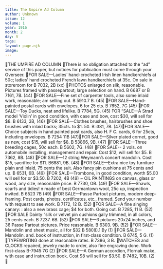 ```yaml
---
title: The Umpire Ad Column
author: Unknown
issue: 12
volume: 1
year: 1916
month: 2
day: V
tags:
layout: page.njk
image:
---
```

THE UMPIRE AD COLUMN There is no obligation attached to the “ad” service of this paper, but notices for publication must come through your Overseer. FOR SALE—Ladies’ hand-crocheted Irish linen handkerchiefs at 50c; ladies’ hand crocheted French lawn handkerchiefs at 35c. On sale in storeroom for B 7032, 2B (xx) PHOTOS enlarged on silk, reasonable. Pictures framed with passepartout; large selection on hand. B 6687 or B 7161, 7B. (44) FOR SALE—Fine set of carpenter tools, also some inlaid work, reasonable; am selling out. B 5910.7 B. (45) FOR SALE—Hand-painted postal cards with envelopes, 6 for 25 cts. B 7652, 7G (45) FOR SALE—Toy Ducks, neat and lifelike. B 7784, 5G. (45) FOR “SALE—A Strad model ‘Violin’ in good condition, with case and bow, cost $30, will sell for $8. B 6133, 3B, (46) FOR SALE—Clothes brushes, hairbrushes and shoe brushes with inlaid backs; 35cts. to $1. 50. B i381, 7B. (47)FOR SALE—Choice subjects in hand painted post cards, also H. F C. cards, 6 for 25cts, including envelopes. B 7254 11B (47)FOR SALE—Silver plated cornet, good as new, cost $15, will sell for $8. B 53866, 9B. (47) FOR SALE—Three breeding cages, 50c each. B 5602, 7G. (48) FOR SALE-- 2 vols. on automobile installing, management and repair. Cost $12, will sell for $5. B 7362, 8B. (48) FOR SALE—12 string Weymann’s concert mandolin. Cost $15, sacrifice for $11. B6881, 9B. (48) FOR SALE—Extra nice toy furniture plain and inlaid, 75 cents the suit. Also fancy pin cushions at 75 cents and up. B 6531, 6B. (49) FOR SALE—Trombone, in good condition, worth $5.00 will sell for or $3.50. B 7202, 4B (49) ~ OIL PAINTINGS on canvas, glass or wood, any size, reasonable price. B 7730, OB. (49) FOR SALE—Shawls, scarfs and tidies! n made of best Germantown wool, 25c up, inspection invited. B 6523 7B (49) FOR SALE—Passe Partout pictures, modern deep-framing. Post cards, photos. certificates, etc., framed. Send your number with request to see work. B 7172, 12 B. (52) FOR SALE—A fine singing canary: : also a new brass cage; $4 for both. Going out. B 7285, 11 B. (52) FOR SALE Dainty “silk or velvet pin cushions gaily trimmed, in all colors, 25 cents each. B 7237. 6B. (52) FOR SALE—3 pictures 20x24 inches, and 36 Passe Partout pictures. Price reasonable. B 6303. 9B. (52) FOR SALE—Mandolin and sheet music, all for $32 B 5808).1 By (1) FOR SALE— Mandolin. and. book of instruction, in first-class condition. B 6745, 5 G. (1) TYPEWRITING done at reasonable rates. B 7386, 3 B. WATCHES and CLOCKS repaired, jewelry made to order, also fine engraving done. Work first-class B-7945 7G (2) FOR SALE—A  German accordion, Flornak make, with case and instruction book. Cost $8 will sell for $3.50. B 7482, 10B. (2) 
